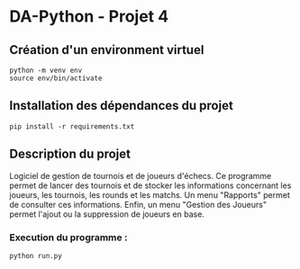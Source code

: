 # DA-Python - Projet 4

## Création d'un environment virtuel
```
python -m venv env
source env/bin/activate
```

## Installation des dépendances du projet
```pip install -r requirements.txt```

## Description du projet

Logiciel de gestion de tournois et de joueurs d'échecs.
Ce programme permet de lancer des tournois et de stocker les informations concernant les joueurs, les tournois, les rounds et les matchs.
Un menu "Rapports" permet de consulter ces informations.
Enfin, un menu "Gestion des Joueurs" permet l'ajout ou la suppression de joueurs en base.


### Execution du programme :
    
```python run.py```
